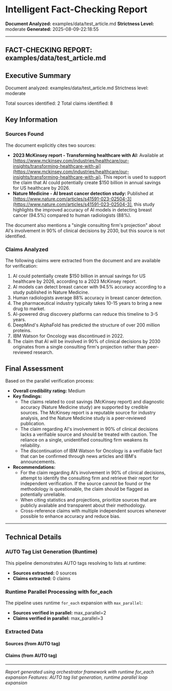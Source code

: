 # Intelligent Fact-Checking Report

**Document Analyzed:** examples/data/test_article.md
**Strictness Level:** moderate
**Generated:** 2025-08-09-22:18:55

---

## FACT-CHECKING REPORT: examples/data/test_article.md

## Executive Summary

Document analyzed: examples/data/test_article.md
Strictness level: moderate

Total sources identified: 2
Total claims identified: 8

## Key Information

### Sources Found

The document explicitly cites two sources:

*   **2023 McKinsey report - Transforming healthcare with AI:** Available at [https://www.mckinsey.com/industries/healthcare/our-insights/transforming-healthcare-with-ai](https://www.mckinsey.com/industries/healthcare/our-insights/transforming-healthcare-with-ai).  This report is used to support the claim that AI could potentially create $150 billion in annual savings for US healthcare by 2026.
*   **Nature Medicine - AI breast cancer detection study:** Published at [https://www.nature.com/articles/s41591-023-02504-3](https://www.nature.com/articles/s41591-023-02504-3], this study highlights the improved accuracy of AI models in detecting breast cancer (94.5%) compared to human radiologists (88%).

The document also mentions a "single consulting firm's projection" about AI's involvement in 90% of clinical decisions by 2030, but this source is not identified.

### Claims Analyzed

The following claims were extracted from the document and are available for verification:

1.  AI could potentially create $150 billion in annual savings for US healthcare by 2026, according to a 2023 McKinsey report.
2.  AI models can detect breast cancer with 94.5% accuracy according to a study published in Nature Medicine.
3.  Human radiologists average 88% accuracy in breast cancer detection.
4.  The pharmaceutical industry typically takes 10-15 years to bring a new drug to market.
5.  AI-powered drug discovery platforms can reduce this timeline to 3-5 years.
6.  DeepMind's AlphaFold has predicted the structure of over 200 million proteins.
7.  IBM Watson for Oncology was discontinued in 2022.
8.  The claim that AI will be involved in 90% of clinical decisions by 2030 originates from a single consulting firm's projection rather than peer-reviewed research.



## Final Assessment

Based on the parallel verification process:

*   **Overall credibility rating:** Medium
*   **Key findings:**
    *   The claims related to cost savings (McKinsey report) and diagnostic accuracy (Nature Medicine study) are supported by credible sources. The McKinsey report is a reputable source for industry analysis, and the Nature Medicine study is a peer-reviewed publication.
    *   The claim regarding AI's involvement in 90% of clinical decisions lacks a verifiable source and should be treated with caution.  The reliance on a single, unidentified consulting firm weakens its reliability.
    *   The discontinuation of IBM Watson for Oncology is a verifiable fact that can be confirmed through news articles and IBM's announcements.
*   **Recommendations:**
    *   For the claim regarding AI’s involvement in 90% of clinical decisions, attempt to identify the consulting firm and retrieve their report for independent verification. If the source cannot be found or the methodology is questionable, the claim should be flagged as potentially unreliable.
    *   When citing statistics and projections, prioritize sources that are publicly available and transparent about their methodology.
    *   Cross-reference claims with multiple independent sources whenever possible to enhance accuracy and reduce bias.

---

## Technical Details

### AUTO Tag List Generation (Runtime)

This pipeline demonstrates AUTO tags resolving to lists at runtime:
- **Sources extracted:** 0 sources
- **Claims extracted:** 0 claims

### Runtime Parallel Processing with for_each

The pipeline uses runtime `for_each` expansion with `max_parallel`:
- **Sources verified in parallel:** max_parallel=2
- **Claims verified in parallel:** max_parallel=3

### Extracted Data

#### Sources (from AUTO tag)

#### Claims (from AUTO tag)

---

*Report generated using orchestrator framework with runtime for_each expansion*
*Features: AUTO tag list generation, runtime parallel loop expansion*